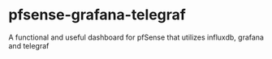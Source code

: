 # pfsense-grafana-telegraf
A functional and useful dashboard for pfSense that utilizes influxdb, grafana and telegraf
